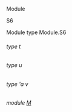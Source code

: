 Module

S6

Module type Module.S6

<a id="type-t"></a>

###### type t

<a id="type-u"></a>

###### type u

<a id="type-v"></a>

###### type 'a v

<a id="module-M"></a>

###### module [M](Module.module-type-S6.M.md)